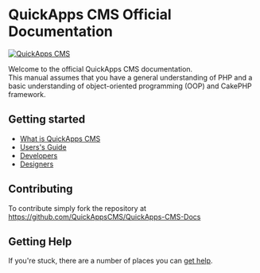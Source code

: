 QuickApps CMS Official Documentation
====================================

[![QuickApps CMS](https://raw.github.com/QuickAppsCMS/QuickApps-CMS-Docs/1.x/img/logo.png)](http://www.quickappscms.org)

Welcome to the official QuickApps CMS documentation.  
This manual assumes that you have a general understanding of PHP and a basic understanding of object-oriented programming (OOP) and CakePHP
framework.


Getting started
---------------

* [What is QuickApps CMS](quickapps-cms-overview/what-is-quickapps-cms.md)
* [Users's Guide](users/index.md)
* [Developers](developers/index.md)
* [Designers](designers/index.md)


Contributing
------------

To contribute simply fork the repository at https://github.com/QuickAppsCMS/QuickApps-CMS-Docs


Getting Help
------------

If you're stuck, there are a number of places you can [get help](quickapps-cms-overview/help.md).